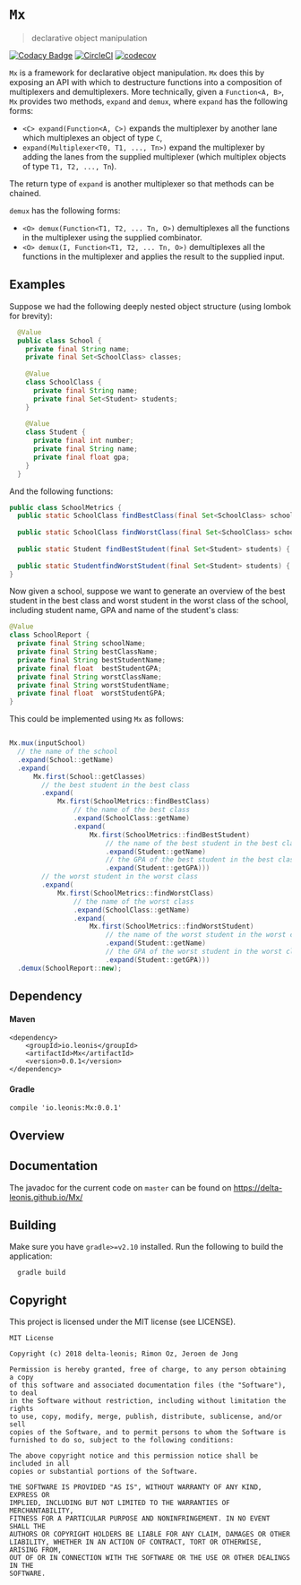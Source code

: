 # `Mx`
> declarative object manipulation

[![Codacy Badge](https://api.codacy.com/project/badge/Grade/28a03eed5fe74b33a8d4487b432ea227)](https://www.codacy.com/app/delta-leonis/Mx?utm_source=github.com&amp;utm_medium=referral&amp;utm_content=delta-leonis/Mx&amp;utm_campaign=Badge_Grade)
[![CircleCI](https://circleci.com/gh/delta-leonis/Mx.svg?style=shield)](https://circleci.com/gh/delta-leonis/Mx)
[![codecov](https://codecov.io/gh/delta-leonis/Mx/branch/master/graph/badge.svg)](https://codecov.io/gh/delta-leonis/Mx)

`Mx` is a framework for declarative object manipulation. `Mx` does this by exposing an
API with which to destructure functions into a composition of multiplexers and demultiplexers.
More technically, given a `Function<A, B>`, `Mx` provides two methods, `expand` and `demux`,
where `expand` has the following forms:

  * `<C> expand(Function<A, C>)` expands the multiplexer by another lane which multiplexes an object of type `C`,
  * `expand(Multiplexer<T0, T1, ..., Tn>)` expand the multiplexer by adding the lanes from the supplied multiplexer (which multiplex objects of type `T1, T2, ..., Tn`).

The return type of `expand` is another multiplexer so that methods can be chained.  


`demux` has the following forms:

  * `<O> demux(Function<T1, T2, ... Tn, O>)` demultiplexes all the functions in the multiplexer using the supplied combinator.
  * `<O> demux(I, Function<T1, T2, ... Tn, O>)` demultiplexes all the functions in the multiplexer and applies the result to the supplied input.
  
## Examples

Suppose we had the following deeply nested object structure (using lombok for brevity):

```java
  @Value
  public class School {
    private final String name;
    private final Set<SchoolClass> classes;
    
    @Value
    class SchoolClass {
      private final String name;
      private final Set<Student> students;
    }
    
    @Value
    class Student {
      private final int number;
      private final String name;
      private final float gpa;
    }
  }
```

And the following functions:

```java
public class SchoolMetrics {
  public static SchoolClass findBestClass(final Set<SchoolClass> schoolClass) { /* ... */ }
  
  public static SchoolClass findWorstClass(final Set<SchoolClass> schoolClass) { /* ... */ }
  
  public static Student findBestStudent(final Set<Student> students) { /* ... */ }
  
  public static StudentfindWorstStudent(final Set<Student> students) { /* ... */ }
}
```

Now given a school, suppose we want to generate an overview of the best student in the best class
and worst student in the worst class of the school, 
including student name, GPA and name of the student's class:

```java
@Value
class SchoolReport {
  private final String schoolName;
  private final String bestClassName;
  private final String bestStudentName;
  private final float  bestStudentGPA;
  private final String worstClassName;
  private final String worstStudentName;
  private final float  worstStudentGPA;
}

``` 
This could be implemented using `Mx` as follows:

```java

Mx.mux(inputSchool)
  // the name of the school
  .expand(School::getName)
  .expand(
      Mx.first(School::getClasses)
        // the best student in the best class
        .expand(
            Mx.first(SchoolMetrics::findBestClass)
                // the name of the best class
                .expand(SchoolClass::getName)
                .expand(
                    Mx.first(SchoolMetrics::findBestStudent)
                        // the name of the best student in the best class
                        .expand(Student::getName)
                        // the GPA of the best student in the best class
                        .expand(Student::getGPA)))
        // the worst student in the worst class
        .expand(
            Mx.first(SchoolMetrics::findWorstClass)
                // the name of the worst class
                .expand(SchoolClass::getName)
                .expand(
                    Mx.first(SchoolMetrics::findWorstStudent)
                        // the name of the worst student in the worst class
                        .expand(Student::getName)
                        // the GPA of the worst student in the worst class
                        .expand(Student::getGPA)))
  .demux(SchoolReport::new);
``` 

## Dependency

#### Maven

```
<dependency>
    <groupId>io.leonis</groupId>
    <artifactId>Mx</artifactId>
    <version>0.0.1</version>
</dependency>
```

#### Gradle

```
compile 'io.leonis:Mx:0.0.1'
```

## Overview

## Documentation

The javadoc for the current code on `master` can be found on https://delta-leonis.github.io/Mx/

## Building

Make sure you have `gradle>=v2.10` installed. Run the following to build the application:

```
  gradle build
```

## Copyright

This project is licensed under the MIT license (see LICENSE).

```
MIT License

Copyright (c) 2018 delta-leonis; Rimon Oz, Jeroen de Jong

Permission is hereby granted, free of charge, to any person obtaining a copy
of this software and associated documentation files (the "Software"), to deal
in the Software without restriction, including without limitation the rights
to use, copy, modify, merge, publish, distribute, sublicense, and/or sell
copies of the Software, and to permit persons to whom the Software is
furnished to do so, subject to the following conditions:

The above copyright notice and this permission notice shall be included in all
copies or substantial portions of the Software.

THE SOFTWARE IS PROVIDED "AS IS", WITHOUT WARRANTY OF ANY KIND, EXPRESS OR
IMPLIED, INCLUDING BUT NOT LIMITED TO THE WARRANTIES OF MERCHANTABILITY,
FITNESS FOR A PARTICULAR PURPOSE AND NONINFRINGEMENT. IN NO EVENT SHALL THE
AUTHORS OR COPYRIGHT HOLDERS BE LIABLE FOR ANY CLAIM, DAMAGES OR OTHER
LIABILITY, WHETHER IN AN ACTION OF CONTRACT, TORT OR OTHERWISE, ARISING FROM,
OUT OF OR IN CONNECTION WITH THE SOFTWARE OR THE USE OR OTHER DEALINGS IN THE
SOFTWARE.
```
